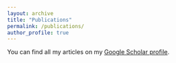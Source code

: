 ```yaml
---
layout: archive
title: "Publications"
permalink: /publications/
author_profile: true
---
```



You can find all my articles on my [Google Scholar profile](https://scholar.google.com/citations?user=qljzNx4bNBMC&hl=en).
